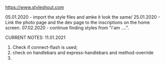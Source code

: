 https://www.styleshout.com

05.01.2020 - import the style files and amke it look the same/
25.01.2020 - Link the photo page and the dev page to the inscriptions on the home screen.
07.02.2020 - continue finding styles from "i'am ....".


CURRENT NOTES:
11.01.2021
1. Check if connect-flash is used;
2. check on handlebars and express-handlebars and method-override
3. 